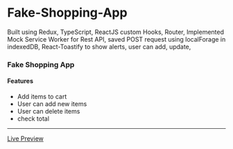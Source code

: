 # Fake-Shopping-App
Built using Redux, TypeScript, ReactJS custom  Hooks, Router, Implemented Mock Service Worker for Rest API, saved POST request using localForage in indexedDB, React-Toastify to show alerts, user can add, update, 
<h3>Fake Shopping App</h3>
<h4> Features </h4>
<ul>
  <li>Add items to cart</li>
    <li>User can add new items</li>
    <li>User can delete items</li>
    <li>check total </li>
 </ul>
<hr>
<a href ="https://reshop-app.netlify.app/">Live Preview </a>



